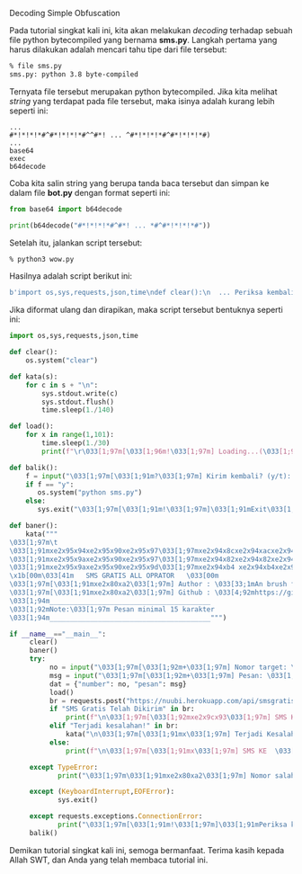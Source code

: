 Decoding Simple Obfuscation


Pada tutorial singkat kali ini, kita akan melakukan _decoding_ terhadap sebuah file python bytecompiled yang bernama **sms.py**. Langkah pertama yang harus dilakukan adalah mencari tahu tipe dari file tersebut:

```bash
% file sms.py 
sms.py: python 3.8 byte-compiled
```

Ternyata file tersebut merupakan python bytecompiled. Jika kita melihat _string_ yang terdapat pada file tersebut, maka isinya adalah kurang lebih seperti ini:

```
...
#*!*!*!*#^#*!*!*!*#^^#*! ... ^#*!*!*!*#^#*!*!*!*#)
...
base64
exec
b64decode
```

Coba kita salin string yang berupa tanda baca tersebut dan simpan ke dalam file **bot.py** dengan format seperti ini:

```python
from base64 import b64decode

print(b64decode("#*!*!*!*#^#*! ... *#^#*!*!*!*#"))
```

Setelah itu, jalankan script tersebut:

```bash
% python3 wow.py
```

Hasilnya adalah script berikut ini:

```python
b'import os,sys,requests,json,time\ndef clear():\n  ... Periksa kembali koneksi anda\\033[00m") \n     balik()\n'
```

Jika diformat ulang dan dirapikan, maka script tersebut bentuknya seperti ini:

```python
import os,sys,requests,json,time

def clear():
    os.system("clear")

def kata(s):
    for c in s + "\n":
        sys.stdout.write(c)
        sys.stdout.flush()
        time.sleep(1./140)

def load():
    for x in range(1,101):
        time.sleep(1./30)
        print(f"\r\033[1;97m[\033[1;96m!\033[1;97m] Loading...(\033[1;92m{x}\033[90m%\033[1;97m)", end="", flush=True)

def balik():
    f = input("\033[1;97m[\033[1;91m?\033[1;97m] Kirim kembali? (y/t): ")
    if f == "y":
       os.system("python sms.py")
    else:
       sys.exit("\033[1;97m[\033[1;91m!\033[1;97m]\033[1;91mExit\033[1;97m")

def baner():
    kata("""
\033[1;97m\t
\033[1;91mxe2x95x94xe2x95x90xe2x95x97\033[1;97mxe2x94x8cxe2x94xacxe2x94x90xe2x94x8cxe2x94x80xe2x94x90   \033[33;1mxe2x95x94xe2x95x90xe2x95x97\033[1;97mxe2x94xacxe2x94x80xe2x94x90xe2x94x8cxe2x94x80xe2x94x90xe2x94x8cxe2x94xacxe2x94x90xe2x94xacxe2x94x8cxe2x94x80xe2x94x90
\033[1;91mxe2x95x9axe2x95x90xe2x95x97\033[1;97mxe2x94x82xe2x94x82xe2x94x82xe2x94x94xe2x94x80xe2x94x90xe2x94x80xe2x94x80xe2x94x80\033[33;1mxe2x95x91 xe2x95xa6\033[1;97mxe2x94x9cxe2x94xacxe2x94x98xe2x94x9cxe2x94x80xe2x94xa4 xe2x94x82 xe2x94x82xe2x94x94xe2x94x80xe2x94x90
\033[1;91mxe2x95x9axe2x95x90xe2x95x9d\033[1;97mxe2x94xb4 xe2x94xb4xe2x94x94xe2x94x80xe2x94x98   \033[33;1mxe2x95x9axe2x95x90xe2x95x9d\033[1;97mxe2x94xb4xe2x94x94xe2x94x80xe2x94xb4 xe2x94xb4 xe2x94xb4 xe2x94xb4xe2x94x94xe2x94x80xe2x94x98
\x1b[00m\033[41m   SMS GRATIS ALL OPRATOR   \033[00m
\033[1;97m[\033[1;91mxe2x80xa2\033[1;97m] Author : \033[33;1mAn brush fon
\033[1;97m[\033[1;91mxe2x80xa2\033[1;97m] Github : \033[4;92mhttps://github.com/Cadot-ID\033[00m
\033[1;94m________________________________________
\033[1;92mNote:\033[1;97m Pesan minimal 15 karakter
\033[1;94m________________________________________""")

if __name__=="__main__":
     clear()
     baner()
     try:
          no = input("\033[1;97m[\033[1;92m+\033[1;97m] Nomor target: \033[33;1m")
          msg = input("\033[1;97m[\033[1;92m+\033[1;97m] Pesan: \033[1;92m")
          dat = {"number": no, "pesan": msg}
          load()
          br = requests.post("https://nuubi.herokuapp.com/api/smsgratis", data=dat).text
          if "SMS Gratis Telah Dikirim" in br:
              print(f"\n\033[1;97m[\033[1;92mxe2x9cx93\033[1;97m] SMS KE  \033[1;96m{no} \033[1;92mSuccess")
          elif "Terjadi kesalahan!" in br:
              kata("\n\033[1;97m[\033[1;91mx\033[1;97m] Terjadi Kesalahan\033[1;91m!!!\033[00m")
          else:
              print(f"\n\033[1;97m[\033[1;91mx\033[1;97m] SMS KE  \033[1;96m{no} \033[1;91mGagal\033[00m")

     except TypeError:
            print("\033[1;97m\033[1;91mxe2x80xa2\033[1;97m] Nomor salah\033[1;91m!\033[00m")

     except (KeyboardInterrupt,EOFError):
            sys.exit()

     except requests.exceptions.ConnectionError:
            print("\033[1;97m[\033[1;91m!\033[1;97m]\033[1;91mPeriksa kembali koneksi anda\033[00m")
     balik()
```

Demikan tutorial singkat kali ini, semoga bermanfaat. Terima kasih kepada Allah SWT, dan Anda yang telah membaca tutorial ini.
